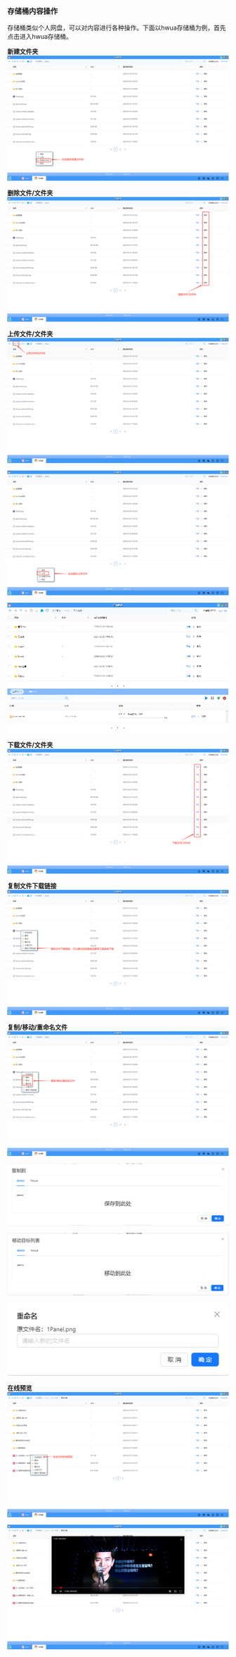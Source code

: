 ### 存储桶内容操作
存储桶类似个人网盘，可以对内容进行各种操作。下面以hwua存储桶为例，首先点击进入hwua存储桶。

**新建文件夹**
![alt text](../help_picture/12_storagebucket09.png)

**删除文件/文件夹**
![alt text](../help_picture/12_storagebucket10.png)

**上传文件/文件夹**
![alt text](../help_picture/12_storagebucket11.png)

![alt text](../help_picture/12_storagebucket12.png)

![alt text](../help_picture/12_storagebucket27.png)

**下载文件/文件夹**
![alt text](../help_picture/12_storagebucket13.png)

**复制文件下载链接**
![alt text](../help_picture/12_storagebucket20.png)

**复制/移动/重命名文件**
![alt text](../help_picture/12_storagebucket14.png)

![alt text](../help_picture/12_storagebucket15.png)

![alt text](../help_picture/12_storagebucket16.png)

![alt text](../help_picture/12_storagebucket17.png)

**在线预览**
![alt text](../help_picture/12_storagebucket18.png)

![alt text](../help_picture/12_storagebucket19.png)